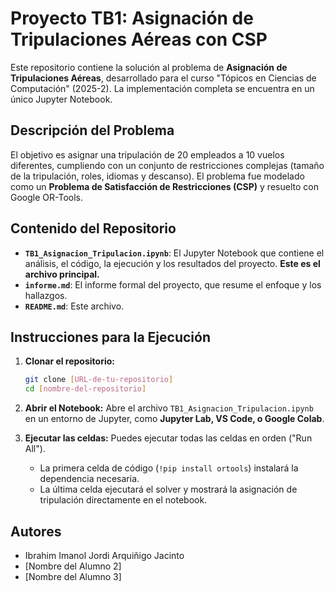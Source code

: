 # Proyecto TB1: Asignación de Tripulaciones Aéreas con CSP

Este repositorio contiene la solución al problema de **Asignación de Tripulaciones Aéreas**, desarrollado para el curso "Tópicos en Ciencias de Computación" (2025-2). La implementación completa se encuentra en un único Jupyter Notebook.

## Descripción del Problema

El objetivo es asignar una tripulación de 20 empleados a 10 vuelos diferentes, cumpliendo con un conjunto de restricciones complejas (tamaño de la tripulación, roles, idiomas y descanso). El problema fue modelado como un **Problema de Satisfacción de Restricciones (CSP)** y resuelto con Google OR-Tools.

## Contenido del Repositorio

- **`TB1_Asignacion_Tripulacion.ipynb`**: El Jupyter Notebook que contiene el análisis, el código, la ejecución y los resultados del proyecto. **Este es el archivo principal.**
- **`informe.md`**: El informe formal del proyecto, que resume el enfoque y los hallazgos.
- **`README.md`**: Este archivo.

## Instrucciones para la Ejecución

1.  **Clonar el repositorio:**
    ```bash
    git clone [URL-de-tu-repositorio]
    cd [nombre-del-repositorio]
    ```

2.  **Abrir el Notebook:**
    Abre el archivo `TB1_Asignacion_Tripulacion.ipynb` en un entorno de Jupyter, como **Jupyter Lab, VS Code, o Google Colab**.

3.  **Ejecutar las celdas:**
    Puedes ejecutar todas las celdas en orden ("Run All").
    - La primera celda de código (`!pip install ortools`) instalará la dependencia necesaria.
    - La última celda ejecutará el solver y mostrará la asignación de tripulación directamente en el notebook.

## Autores

- Ibrahim Imanol Jordi Arquiñigo Jacinto
- [Nombre del Alumno 2]
- [Nombre del Alumno 3]